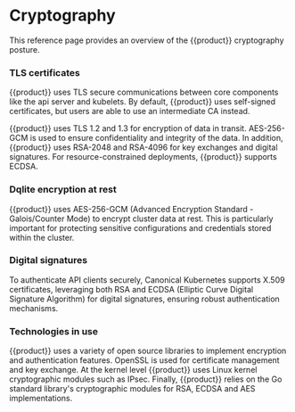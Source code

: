 # Cryptography

This reference page provides an overview of the {{product}} cryptography
posture.

### TLS certificates

{{product}} uses TLS secure communications between core components like the api
server and kubelets. By default, {{product}} uses self-signed certificates, but
users are able to use an intermediate CA instead.

{{product}} uses TLS 1.2 and 1.3 for encryption of data in transit. AES-256-GCM
is used to ensure confidentiality and integrity of the data. In addition,
{{product}} uses RSA-2048 and RSA-4096 for key exchanges and digital
signatures. For resource-constrained deployments, {{product}} supports ECDSA.

### Dqlite encryption at rest

{{product}} uses AES-256-GCM (Advanced Encryption Standard - Galois/Counter
Mode) to encrypt cluster data at rest. This is particularly important for
protecting sensitive configurations and credentials stored within the cluster.

### Digital signatures

To authenticate API clients securely, Canonical Kubernetes supports X.509
certificates, leveraging both RSA and ECDSA (Elliptic Curve Digital Signature
Algorithm) for digital signatures, ensuring robust authentication mechanisms.

### Technologies in use

{{product}} uses a variety of open source libraries to implement encryption and
authentication features. OpenSSL is used for certificate management and key
exchange. At the kernel level {{product}} uses Linux kernel cryptographic
modules such as IPsec. Finally, {{product}} relies on the Go standard library's
cryptographic modules for RSA, ECDSA and AES implementations.
